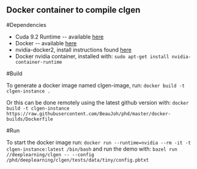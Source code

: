 Docker container to compile clgen
---------------------------------

#Dependencies

* Cuda 9.2 Runtime -- available [here](https://developer.nvidia.com/cuda-downloads)
* Docker -- available [here](https://docs.docker.com/install/linux/docker-ce/ubuntu/)
* nvidia-docker2, install instructions found [here](https://github.com/NVIDIA/nvidia-docker)
* Docker nvidia container, installed with: `sudo apt-get install nvidia-container-runtime`

#Build

To generate a docker image named clgen-image, run:
`docker build -t clgen-instance .`

Or this can be done remotely using the latest github version with:
`docker build -t clgen-instance https://raw.githubusercontent.com/BeauJoh/phd/master/docker-builds/Dockerfile`

#Run

To start the docker image run:
`docker run --runtime=nvidia --rm -it -t clgen-instance:latest /bin/bash`
and run the demo with:
`bazel run //deeplearning/clgen -- --config /phd/deeplearning/clgen/tests/data/tiny/config.pbtxt`

